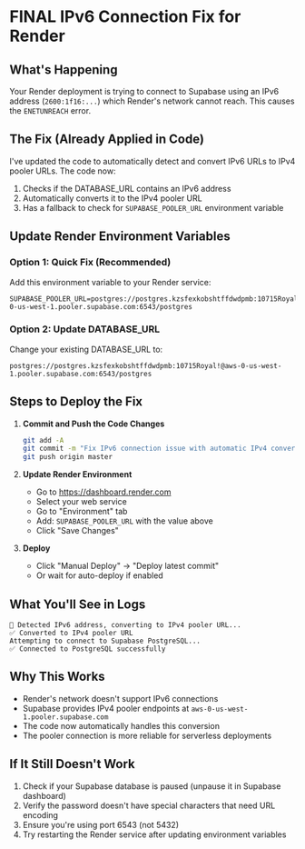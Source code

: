 # FINAL IPv6 Connection Fix for Render

## What's Happening
Your Render deployment is trying to connect to Supabase using an IPv6 address (`2600:1f16:...`) which Render's network cannot reach. This causes the `ENETUNREACH` error.

## The Fix (Already Applied in Code)
I've updated the code to automatically detect and convert IPv6 URLs to IPv4 pooler URLs. The code now:
1. Checks if the DATABASE_URL contains an IPv6 address
2. Automatically converts it to the IPv4 pooler URL
3. Has a fallback to check for `SUPABASE_POOLER_URL` environment variable

## Update Render Environment Variables

### Option 1: Quick Fix (Recommended)
Add this environment variable to your Render service:
```
SUPABASE_POOLER_URL=postgres://postgres.kzsfexkobshtffdwdpmb:10715Royal!@aws-0-us-west-1.pooler.supabase.com:6543/postgres
```

### Option 2: Update DATABASE_URL
Change your existing DATABASE_URL to:
```
postgres://postgres.kzsfexkobshtffdwdpmb:10715Royal!@aws-0-us-west-1.pooler.supabase.com:6543/postgres
```

## Steps to Deploy the Fix

1. **Commit and Push the Code Changes**
   ```bash
   git add -A
   git commit -m "Fix IPv6 connection issue with automatic IPv4 conversion"
   git push origin master
   ```

2. **Update Render Environment**
   - Go to https://dashboard.render.com
   - Select your web service
   - Go to "Environment" tab
   - Add: `SUPABASE_POOLER_URL` with the value above
   - Click "Save Changes"

3. **Deploy**
   - Click "Manual Deploy" → "Deploy latest commit"
   - Or wait for auto-deploy if enabled

## What You'll See in Logs
```
🔄 Detected IPv6 address, converting to IPv4 pooler URL...
✅ Converted to IPv4 pooler URL
Attempting to connect to Supabase PostgreSQL...
✅ Connected to PostgreSQL successfully
```

## Why This Works
- Render's network doesn't support IPv6 connections
- Supabase provides IPv4 pooler endpoints at `aws-0-us-west-1.pooler.supabase.com`
- The code now automatically handles this conversion
- The pooler connection is more reliable for serverless deployments

## If It Still Doesn't Work
1. Check if your Supabase database is paused (unpause it in Supabase dashboard)
2. Verify the password doesn't have special characters that need URL encoding
3. Ensure you're using port 6543 (not 5432)
4. Try restarting the Render service after updating environment variables 